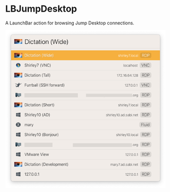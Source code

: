 # LBJumpDesktop
A LaunchBar action for browsing Jump Desktop connections.

<img src="https://raw.githubusercontent.com/nriley/LBJumpDesktop/master/LBJumpDesktop screenshot.png?sanitize=true&raw=true" />
